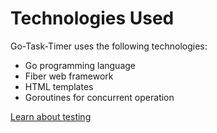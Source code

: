 # Technologies Used

Go-Task-Timer uses the following technologies:

- Go programming language
- Fiber web framework
- HTML templates
- Goroutines for concurrent operation

[Learn about testing](testing.md)